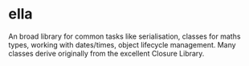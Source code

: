 # ella
An broad library for common tasks like serialisation, classes for maths types, working with dates/times, object lifecycle management. Many classes derive originally from the excellent Closure Library.
